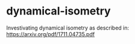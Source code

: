# dynamical-isometry
Investivating dynamical isometry as described in: https://arxiv.org/pdf/1711.04735.pdf
